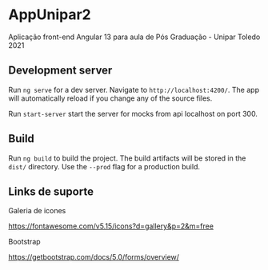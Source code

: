 # AppUnipar2

Aplicação front-end Angular 13 para aula de Pós Graduação - Unipar Toledo 2021


## Development server

Run `ng serve` for a dev server. Navigate to `http://localhost:4200/`. The app will automatically reload if you change any of the source files.

Run `start-server` start the server for mocks from api localhost on port 300.

## Build

Run `ng build` to build the project. The build artifacts will be stored in the `dist/` directory. Use the `--prod` flag for a production build.



## Links de suporte

Galeria de icones

https://fontawesome.com/v5.15/icons?d=gallery&p=2&m=free


Bootstrap

https://getbootstrap.com/docs/5.0/forms/overview/
